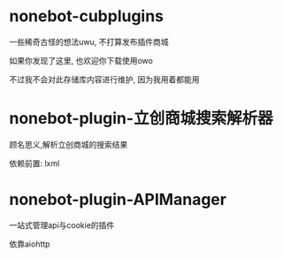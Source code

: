 # nonebot-cubplugins
一些稀奇古怪的想法uwu, 不打算发布插件商城

如果你发现了这里, 也欢迎你下载使用owo

不过我不会对此存储库内容进行维护, 因为我用着都能用


# nonebot-plugin-立创商城搜索解析器
顾名思义,解析立创商城的搜索结果

依赖前置: lxml

# nonebot-plugin-APIManager
一站式管理api与cookie的插件

依靠aiohttp